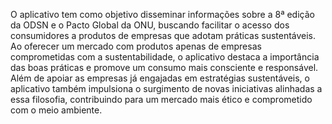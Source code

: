 O aplicativo tem como objetivo disseminar informações sobre a 8ª edição da ODSN e o Pacto Global da ONU, buscando facilitar o acesso dos consumidores a produtos de empresas que adotam práticas sustentáveis. Ao oferecer um mercado com produtos apenas de empresas comprometidas com a sustentabilidade, o aplicativo destaca a importância das boas práticas e promove um consumo mais consciente e responsável. Além de apoiar as empresas já engajadas em estratégias sustentáveis, o aplicativo também impulsiona o surgimento de novas iniciativas alinhadas a essa filosofia, contribuindo para um mercado mais ético e comprometido com o meio ambiente.
